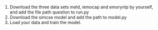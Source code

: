 1. Download the three data sets meld, iemocap and emorynlp by yourself, and add the file path question to run.py
2. Download the simcse model and add the path to model.py
3. Load your data and train the model.
